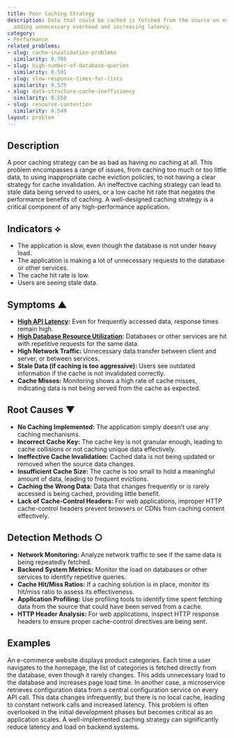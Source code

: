 ```yaml
---
title: Poor Caching Strategy
description: Data that could be cached is fetched from the source on every request,
  adding unnecessary overhead and increasing latency.
category:
- Performance
related_problems:
- slug: cache-invalidation-problems
  similarity: 0.705
- slug: high-number-of-database-queries
  similarity: 0.591
- slug: slow-response-times-for-lists
  similarity: 0.575
- slug: data-structure-cache-inefficiency
  similarity: 0.558
- slug: resource-contention
  similarity: 0.549
layout: problem
---
```


## Description
A poor caching strategy can be as bad as having no caching at all. This problem encompasses a range of issues, from caching too much or too little data, to using inappropriate cache eviction policies, to not having a clear strategy for cache invalidation. An ineffective caching strategy can lead to stale data being served to users, or a low cache hit rate that negates the performance benefits of caching. A well-designed caching strategy is a critical component of any high-performance application.

## Indicators ⟡
- The application is slow, even though the database is not under heavy load.
- The application is making a lot of unnecessary requests to the database or other services.
- The cache hit rate is low.
- Users are seeing stale data.

## Symptoms ▲

- **[High API Latency](high-api-latency.md):** Even for frequently accessed data, response times remain high.
- **[High Database Resource Utilization](high-database-resource-utilization.md):** Databases or other services are hit with repetitive requests for the same data.
- **High Network Traffic:** Unnecessary data transfer between client and server, or between services.
- **Stale Data (if caching is too aggressive):** Users see outdated information if the cache is not invalidated correctly.
- **Cache Misses:** Monitoring shows a high rate of cache misses, indicating data is not being served from the cache as expected.

## Root Causes ▼

- **No Caching Implemented:** The application simply doesn't use any caching mechanisms.
- **Incorrect Cache Key:** The cache key is not granular enough, leading to cache collisions or not caching unique data effectively.
- **Ineffective Cache Invalidation:** Cached data is not being updated or removed when the source data changes.
- **Insufficient Cache Size:** The cache is too small to hold a meaningful amount of data, leading to frequent evictions.
- **Caching the Wrong Data:** Data that changes frequently or is rarely accessed is being cached, providing little benefit.
- **Lack of Cache-Control Headers:** For web applications, improper HTTP cache-control headers prevent browsers or CDNs from caching content effectively.

## Detection Methods ○

- **Network Monitoring:** Analyze network traffic to see if the same data is being repeatedly fetched.
- **Backend System Metrics:** Monitor the load on databases or other services to identify repetitive queries.
- **Cache Hit/Miss Ratios:** If a caching solution is in place, monitor its hit/miss ratio to assess its effectiveness.
- **Application Profiling:** Use profiling tools to identify time spent fetching data from the source that could have been served from a cache.
- **HTTP Header Analysis:** For web applications, inspect HTTP response headers to ensure proper cache-control directives are being sent.

## Examples
An e-commerce website displays product categories. Each time a user navigates to the homepage, the list of categories is fetched directly from the database, even though it rarely changes. This adds unnecessary load to the database and increases page load time. In another case, a microservice retrieves configuration data from a central configuration service on every API call. This data changes infrequently, but there is no local cache, leading to constant network calls and increased latency. This problem is often overlooked in the initial development phases but becomes critical as an application scales. A well-implemented caching strategy can significantly reduce latency and load on backend systems.